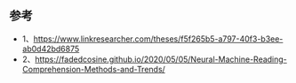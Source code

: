 
## 参考
- 1、https://www.linkresearcher.com/theses/f5f265b5-a797-40f3-b3ee-ab0d42bd6875
- 2、https://fadedcosine.github.io/2020/05/05/Neural-Machine-Reading-Comprehension-Methods-and-Trends/
